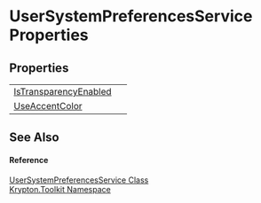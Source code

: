 # UserSystemPreferencesService Properties




## Properties
<table>
<tr>
<td><a href="1f295d51-6ec4-318c-d76f-6c28a02051e9.md">IsTransparencyEnabled</a></td>
<td> </td></tr>
<tr>
<td><a href="36cc99f4-9a5e-c026-e781-635ef66d6bf7.md">UseAccentColor</a></td>
<td> </td></tr>
</table>

## See Also


#### Reference
<a href="0331d0f0-0fb7-859e-8a84-cd0b2ddf4bee.md">UserSystemPreferencesService Class</a>  
<a href="79d2eac2-21f4-54ff-7552-b20c33c30600.md">Krypton.Toolkit Namespace</a>  
